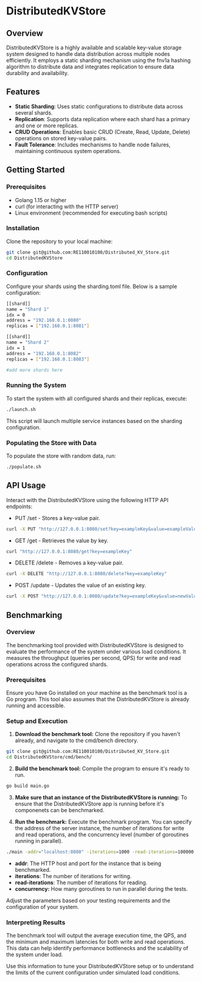 # DistributedKVStore

## Overview

DistributedKVStore is a highly available and scalable key-value storage system designed to handle data distribution across multiple nodes efficiently. It employs a static sharding mechanism using the fnv1a hashing algorithm to distribute data and integrates replication to ensure data durability and availability.

## Features

* **Static Sharding**: Uses static configurations to distribute data across several shards.
* **Replication**: Supports data replication where each shard has a primary and one or more replicas.
* **CRUD Operations**: Enables basic CRUD (Create, Read, Update, Delete) operations on stored key-value pairs.
* **Fault Tolerance**: Includes mechanisms to handle node failures, maintaining continuous system operations.

## Getting Started

### Prerequisites

* Golang 1.15 or higher
* curl (for interacting with the HTTP server)
* Linux environment (recommended for executing bash scripts)

### Installation
Clone the repository to your local machine:

```bash
git clone git@github.com:RE110010100/Distributed_KV_Store.git
cd DistributedKVStore
```

### Configuration
Configure your shards using the sharding.toml file. Below is a sample configuration:

```bash
[[shard]]
name = "Shard 1"
idx = 0
address = "192.168.0.1:8080"
replicas = ["192.168.0.1:8081"]

[[shard]]
name = "Shard 2"
idx = 1
address = "192.168.0.1:8082"
replicas = ["192.168.0.1:8083"]

#add more shards here
```

### Running the System
To start the system with all configured shards and their replicas, execute:


```bash
./launch.sh
```
This script will launch multiple service instances based on the sharding configuration.

### Populating the Store with Data
To populate the store with random data, run:

```bash
./populate.sh
```

## API Usage
Interact with the DistributedKVStore using the following HTTP API endpoints:

* PUT /set - Stores a key-value pair.
```bash
curl -X PUT "http://127.0.0.1:8080/set?key=exampleKey&value=exampleValue"
```

* GET /get - Retrieves the value by key.
```bash
curl "http://127.0.0.1:8080/get?key=exampleKey"
```

* DELETE /delete - Removes a key-value pair.
```bash
curl -X DELETE "http://127.0.0.1:8080/delete?key=exampleKey"
```

* POST /update - Updates the value of an existing key.
```bash
curl -X POST "http://127.0.0.1:8080/update?key=exampleKey&value=newValue"
```

## Benchmarking 

### Overview 

The benchmarking tool provided with DistributedKVStore is designed to evaluate the performance of the system under various load conditions. It measures the throughput (queries per second, QPS) for write and read operations across the configured shards.

### Prerequisites

Ensure you have Go installed on your machine as the benchmark tool is a Go program. This tool also assumes that the DistributedKVStore is already running and accessible.

### Setup and Execution

1. **Download the benchmark tool:** Clone the repository if you haven't already, and navigate to the cmd/bench directory.

```bash
git clone git@github.com:RE110010100/Distributed_KV_Store.git
cd DistributedKVStore/cmd/bench/
```

2. **Build the benchmark tool:** Compile the program to ensure it's ready to run.

```bash
go build main.go
```

3. **Make sure that an instance of the DistributedKVStore is running:** To ensure that the DistributedKVStore app is running before it's componenets can be benchmarked. 

4. **Run the benchmark:** Execute the benchmark program. You can specify the address of the server instance, the number of iterations for write and read operations, and the concurrency level (number of goroutines running in parallel).

```bash
./main -addr="localhost:8080" -iterations=1000 -read-iterations=100000 -concurrency=10
```

* **addr**: The HTTP host and port for the instance that is being benchmarked.
* **iterations**: The number of iterations for writing.
* **read-iterations**: The number of iterations for reading.
* **concurrency:** How many goroutines to run in parallel during the tests.

Adjust the parameters based on your testing requirements and the configuration of your system.

### Interpreting Results

The benchmark tool will output the average execution time, the QPS, and the minimum and maximum latencies for both write and read operations. This data can help identify performance bottlenecks and the scalability of the system under load.

Use this information to tune your DistributedKVStore setup or to understand the limits of the current configuration under simulated load conditions.



